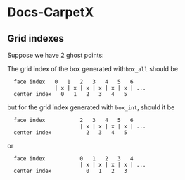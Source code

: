 # Docs-CarpetX

## Grid indexes

Suppose we have 2 ghost points:

The grid index of the box generated with`box_all` should be
```
  face index   0   1   2   3   4   5   6
               | x | x | x | x | x | x | ...
  center index   0   1   2   3   4   5
```
but for the grid index generated with `box_int`, should it be
```
  face index           2   3   4   5   6
                       | x | x | x | x | ...
  center index           2   3   4   5
```
or
```
  face index           0   1   2   3   4
                       | x | x | x | x | ...
  center index           0   1   2   3
```
